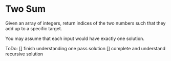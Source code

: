 Two Sum
=======
Given an array of integers, return indices of the two numbers such that they add up to a specific target.

You may assume that each input would have exactly one solution.

ToDo:
[] finish understanding one pass solution
[] complete and understand recursive solution